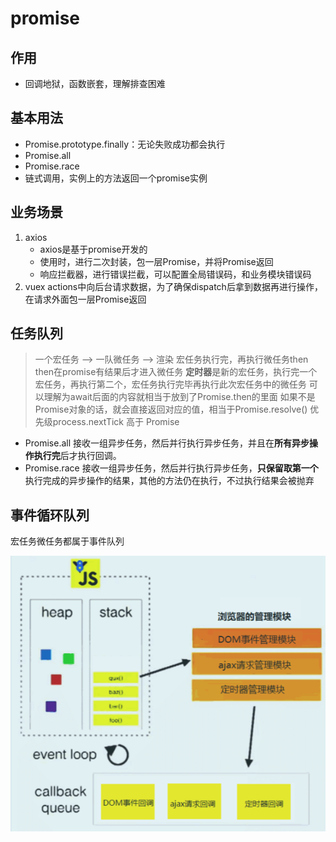 # promise
## 作用
- 回调地狱，函数嵌套，理解排查困难
## 基本用法
 - Promise.prototype.finally：无论失败成功都会执行
 - Promise.all
 - Promise.race
 - 链式调用，实例上的方法返回一个promise实例
## 业务场景
1. axios
   - axios是基于promise开发的
   - 使用时，进行二次封装，包一层Promise，并将Promise返回
   - 响应拦截器，进行错误拦截，可以配置全局错误码，和业务模块错误码
2. vuex
    actions中向后台请求数据，为了确保dispatch后拿到数据再进行操作，在请求外面包一层Promise返回
## 任务队列
> 一个宏任务 —> 一队微任务 —> 渲染
宏任务执行完，再执行微任务then
then在promise有结果后才进入微任务
**定时器**是新的宏任务，执行完一个宏任务，再执行第二个，宏任务执行完毕再执行此次宏任务中的微任务
可以理解为await后面的内容就相当于放到了Promise.then的里面
如果不是Promise对象的话，就会直接返回对应的值，相当于Promise.resolve()
优先级process.nextTick 高于 Promise

- Promise.all
接收一组异步任务，然后并行执行异步任务，并且在**所有异步操作执行完**后才执行回调。
- Promise.race 
接收一组异步任务，然后并行执行异步任务，**只保留取第一个**执行完成的异步操作的结果，其他的方法仍在执行，不过执行结果会被抛弃
## 事件循环队列
宏任务微任务都属于事件队列

![](./imgs/事件轮询@promise.png)